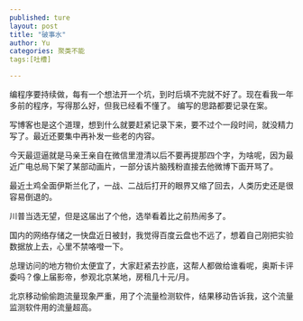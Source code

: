 ```yaml
---
published: ture
layout: post
title: "破事水"
author: Yu
categories: 聚类不能
tags:[吐槽]

---
```


编程序要持续做，每有一个想法开一个坑，到时后填不完就不好了。现在看我一年多前的程序，写得那么好，但我已经看不懂了。
编写的思路都要记录在案。

写博客也是这个道理，想到什么就要赶紧记录下来，要不过个一段时间，就没精力写了。最近还要集中再补发一些老的内容。

今天最逗逼就是马亲王亲自在微信里澄清以后不要再提那四个字，为啥呢，因为最近广电总局下架了某部动画片，一部分该片脑残粉直接去他微博下面开骂了。

最近土鸡全面伊斯兰化了，一战、二战后打开的眼界又缩了回去，人类历史还是很容易倒退的。

川普当选无望，但是这届出了个他，选举看着比之前热闹多了。

国内的网络存储之一快盘近日被封，我觉得百度云盘也不远了，想着自己刚把实验数据放上去，心里不禁咯噔一下。

总理访问的地方物价太便宜了，大家赶紧去抄底，这帮人都做给谁看呢，奥斯卡评委吗？像上届影帝，参观北京某地，房租几十元/月。

北京移动偷偷跑流量现象严重，用了个流量检测软件，结果移动告诉我，这个流量监测软件用的流量超高。

